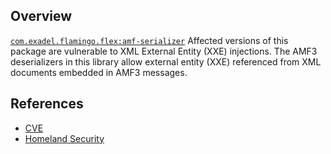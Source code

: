 ## Overview
[`com.exadel.flamingo.flex:amf-serializer`](http://search.maven.org/#search%7Cga%7C1%7Ca%3A%22amf-serializer%22)
Affected versions of this package are vulnerable to XML External Entity (XXE) injections. The AMF3 deserializers in this library allow external entity (XXE) referenced from XML documents embedded in AMF3 messages.

## References
- [CVE](https://web.nvd.nist.gov/view/vuln/detail?vulnId=CVE-2017-3206)
- [Homeland Security](https://www.kb.cert.org/vuls/id/307983)
